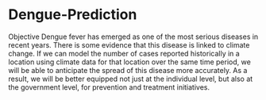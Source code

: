 # Dengue-Prediction


Objective
Dengue fever has emerged as one of the most serious diseases in recent years. There is some evidence that this disease is linked to climate change. If we can model the number of cases reported historically in a location using climate data for that location over the same time period, we will be able to anticipate the spread of this disease more accurately. As a result, we will be better equipped not just at the individual level, but also at the government level, for prevention and treatment initiatives.
